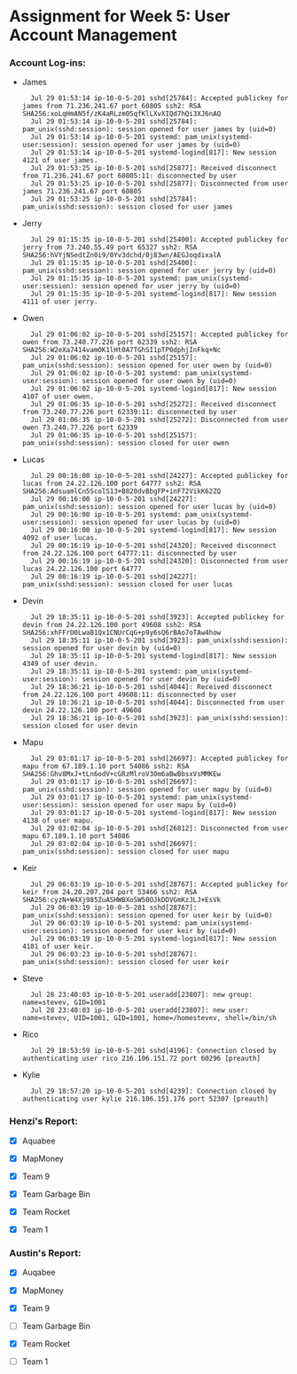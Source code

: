 # Assignment for Week 5: User Account Management


### Account Log-ins:
- James

		Jul 29 01:53:14 ip-10-0-5-201 sshd[25784]: Accepted publickey for james from 71.236.241.67 port 60805 ssh2: RSA SHA256:xoLqHmAN5f/zK4aRLzm05qfKlLXvXIQd7hQi3XJ6nAQ
		Jul 29 01:53:14 ip-10-0-5-201 sshd[25784]: pam_unix(sshd:session): session opened for user james by (uid=0)
		Jul 29 01:53:14 ip-10-0-5-201 systemd: pam_unix(systemd-user:session): session opened for user james by (uid=0)
		Jul 29 01:53:14 ip-10-0-5-201 systemd-logind[817]: New session 4121 of user james.
		Jul 29 01:53:25 ip-10-0-5-201 sshd[25877]: Received disconnect from 71.236.241.67 port 60805:11: disconnected by user
		Jul 29 01:53:25 ip-10-0-5-201 sshd[25877]: Disconnected from user james 71.236.241.67 port 60805
		Jul 29 01:53:25 ip-10-0-5-201 sshd[25784]: pam_unix(sshd:session): session closed for user james


- Jerry

		Jul 29 01:15:35 ip-10-0-5-201 sshd[25400]: Accepted publickey for jerry from 73.240.55.49 port 65327 ssh2: RSA SHA256:hVYjNSedtZn0i9/0Yv3dchd/0j83wn/AEGJoqdixalA
		Jul 29 01:15:35 ip-10-0-5-201 sshd[25400]: pam_unix(sshd:session): session opened for user jerry by (uid=0)
		Jul 29 01:15:35 ip-10-0-5-201 systemd: pam_unix(systemd-user:session): session opened for user jerry by (uid=0)
		Jul 29 01:15:35 ip-10-0-5-201 systemd-logind[817]: New session 4111 of user jerry.


- Owen

		Jul 29 01:06:02 ip-10-0-5-201 sshd[25157]: Accepted publickey for owen from 73.240.77.226 port 62339 ssh2: RSA SHA256:W2eXa7414vamOK1lHt0A7TGhSI1pTP0dphjInFkq+Nc
		Jul 29 01:06:02 ip-10-0-5-201 sshd[25157]: pam_unix(sshd:session): session opened for user owen by (uid=0)
		Jul 29 01:06:02 ip-10-0-5-201 systemd: pam_unix(systemd-user:session): session opened for user owen by (uid=0)
		Jul 29 01:06:02 ip-10-0-5-201 systemd-logind[817]: New session 4107 of user owen.
		Jul 29 01:06:35 ip-10-0-5-201 sshd[25272]: Received disconnect from 73.240.77.226 port 62339:11: disconnected by user
		Jul 29 01:06:35 ip-10-0-5-201 sshd[25272]: Disconnected from user owen 73.240.77.226 port 62339
		Jul 29 01:06:35 ip-10-0-5-201 sshd[25157]: pam_unix(sshd:session): session closed for user owen


- Lucas

		Jul 29 00:16:00 ip-10-0-5-201 sshd[24227]: Accepted publickey for lucas from 24.22.126.100 port 64777 ssh2: RSA SHA256:AdsuamlCn5ScolS13+B820dvBbgFP+inF72VikK62ZQ
		Jul 29 00:16:00 ip-10-0-5-201 sshd[24227]: pam_unix(sshd:session): session opened for user lucas by (uid=0)
		Jul 29 00:16:00 ip-10-0-5-201 systemd: pam_unix(systemd-user:session): session opened for user lucas by (uid=0)
		Jul 29 00:16:00 ip-10-0-5-201 systemd-logind[817]: New session 4092 of user lucas.
		Jul 29 00:16:19 ip-10-0-5-201 sshd[24320]: Received disconnect from 24.22.126.100 port 64777:11: disconnected by user
		Jul 29 00:16:19 ip-10-0-5-201 sshd[24320]: Disconnected from user lucas 24.22.126.100 port 64777
		Jul 29 00:16:19 ip-10-0-5-201 sshd[24227]: pam_unix(sshd:session): session closed for user lucas


- Devin

		Jul 29 18:35:11 ip-10-0-5-201 sshd[3923]: Accepted publickey for devin from 24.22.126.100 port 49608 ssh2: RSA SHA256:xhFFrD0LwaB1Qx1CNUrCqG+p9y6sQ6rBAo7oTAw4how
		Jul 29 18:35:11 ip-10-0-5-201 sshd[3923]: pam_unix(sshd:session): session opened for user devin by (uid=0)
		Jul 29 18:35:11 ip-10-0-5-201 systemd-logind[817]: New session 4349 of user devin.
		Jul 29 18:35:11 ip-10-0-5-201 systemd: pam_unix(systemd-user:session): session opened for user devin by (uid=0)
		Jul 29 18:36:21 ip-10-0-5-201 sshd[4044]: Received disconnect from 24.22.126.100 port 49608:11: disconnected by user
		Jul 29 18:36:21 ip-10-0-5-201 sshd[4044]: Disconnected from user devin 24.22.126.100 port 49608
		Jul 29 18:36:21 ip-10-0-5-201 sshd[3923]: pam_unix(sshd:session): session closed for user devin


- Mapu

		Jul 29 03:01:17 ip-10-0-5-201 sshd[26697]: Accepted publickey for mapu from 67.189.1.10 port 54086 ssh2: RSA SHA256:Ghv8MxJ+tLn6odV+cGRzMlroV30m6aBwBbsxVsMMKEw
		Jul 29 03:01:17 ip-10-0-5-201 sshd[26697]: pam_unix(sshd:session): session opened for user mapu by (uid=0)
		Jul 29 03:01:17 ip-10-0-5-201 systemd: pam_unix(systemd-user:session): session opened for user mapu by (uid=0)
		Jul 29 03:01:17 ip-10-0-5-201 systemd-logind[817]: New session 4138 of user mapu.
		Jul 29 03:02:04 ip-10-0-5-201 sshd[26812]: Disconnected from user mapu 67.189.1.10 port 54086
		Jul 29 03:02:04 ip-10-0-5-201 sshd[26697]: pam_unix(sshd:session): session closed for user mapu


- Keir

		Jul 29 06:03:19 ip-10-0-5-201 sshd[28767]: Accepted publickey for keir from 24.20.207.204 port 53466 ssh2: RSA SHA256:cyzN+W4Xj985ZuASHWBXoSW50OJkDDVGmKzJLJ+EsVk
		Jul 29 06:03:19 ip-10-0-5-201 sshd[28767]: pam_unix(sshd:session): session opened for user keir by (uid=0)
		Jul 29 06:03:19 ip-10-0-5-201 systemd: pam_unix(systemd-user:session): session opened for user keir by (uid=0)
		Jul 29 06:03:19 ip-10-0-5-201 systemd-logind[817]: New session 4181 of user keir.
		Jul 29 06:03:23 ip-10-0-5-201 sshd[28767]: pam_unix(sshd:session): session closed for user keir


- Steve

		Jul 28 23:40:03 ip-10-0-5-201 useradd[23807]: new group: name=stevev, GID=1001
		Jul 28 23:40:03 ip-10-0-5-201 useradd[23807]: new user: name=stevev, UID=1001, GID=1001, home=/homestevev, shell=/bin/sh


- Rico

		Jul 29 18:53:59 ip-10-0-5-201 sshd[4196]: Connection closed by authenticating user rico 216.106.151.72 port 60296 [preauth]


- Kylie

		Jul 29 18:57:20 ip-10-0-5-201 sshd[4239]: Connection closed by authenticating user kylie 216.106.151.176 port 52307 [preauth]


### Henzi's Report:
- [x] Aquabee
- [x] MapMoney
- [x] Team 9
- [x] Team Garbage Bin
- [x] Team Rocket
- [x] Team 1


### Austin's Report:
- [x] Auqabee
- [x] MapMoney
- [x] Team 9
- [ ] Team Garbage Bin
- [x] Team Rocket
- [ ] Team 1

